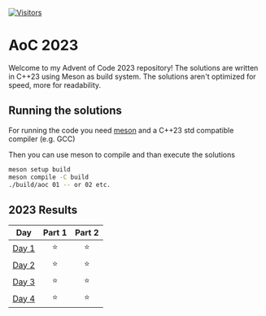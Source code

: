 [![Visitors](https://api.visitorbadge.io/api/visitors?path=https%3A%2F%2Fgithub.com%2FTotto16%2FAOC-2023&countColor=%2337d67a&style=plastic)](https://visitorbadge.io/status?path=https%3A%2F%2Fgithub.com%2FTotto16%2FAOC-2023)

# AoC 2023
Welcome to my Advent of Code 2023 repository! The solutions are written in C++23 using Meson as build system. The solutions aren't optimized for speed, more for readability.

## Running the solutions
For running the code you need [meson](https://mesonbuild.com/Quick-guide.html#installation-using-python) and a C++23 std compatible compiler (e.g. GCC)

Then you can use meson to compile and than execute the solutions


```bash
meson setup build
meson compile -C build
./build/aoc 01 -- or 02 etc.
```


<!--- advent_readme_stars table --->
## 2023 Results

| Day | Part 1 | Part 2 |
| :---: | :---: | :---: |
| [Day 1](https://adventofcode.com/2023/day/1) | ⭐ | ⭐ |
| [Day 2](https://adventofcode.com/2023/day/2) | ⭐ | ⭐ |
| [Day 3](https://adventofcode.com/2023/day/3) | ⭐ | ⭐ |
| [Day 4](https://adventofcode.com/2023/day/4) | ⭐ | ⭐ |
<!--- advent_readme_stars table --->
